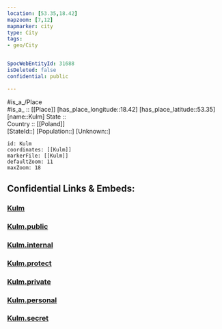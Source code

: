 ```yaml
---
location: [53.35,18.42] 
mapzoom: [7,12] 
mapmarker: city 
type: City
tags:
- geo/City


SpocWebEntityId: 31688
isDeleted: false
confidential: public

---
```

#is_a_/Place  
#is_a_ :: [[Place]] 
[has_place_longitude::18.42] 
[has_place_latitude::53.35] 
[name::Kulm] 
State ::  
Country :: [[Poland]]  
[StateId::] 
[Population::] 
[Unknown::] 


```leaflet
id: Kulm
coordinates: [[Kulm]] 
markerFile: [[Kulm]] 
defaultZoom: 11 
maxZoom: 18
```


## Confidential Links & Embeds: 

### [Kulm](/_Standards/Earth/Continent/Europe/Europe~East/Poland/Provinces~Poland/Kuyavian-Pomeranian/City/Kulm.md) 

### [Kulm.public](/_public/Earth/Continent/Europe/Europe~East/Poland/Provinces~Poland/Kuyavian-Pomeranian/City/Kulm.public.md) 

### [Kulm.internal](/_internal/Earth/Continent/Europe/Europe~East/Poland/Provinces~Poland/Kuyavian-Pomeranian/City/Kulm.internal.md) 

### [Kulm.protect](/_protect/Earth/Continent/Europe/Europe~East/Poland/Provinces~Poland/Kuyavian-Pomeranian/City/Kulm.protect.md) 

### [Kulm.private](/_private/Earth/Continent/Europe/Europe~East/Poland/Provinces~Poland/Kuyavian-Pomeranian/City/Kulm.private.md) 

### [Kulm.personal](/_personal/Earth/Continent/Europe/Europe~East/Poland/Provinces~Poland/Kuyavian-Pomeranian/City/Kulm.personal.md) 

### [Kulm.secret](/_secret/Earth/Continent/Europe/Europe~East/Poland/Provinces~Poland/Kuyavian-Pomeranian/City/Kulm.secret.md)

